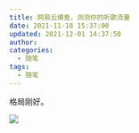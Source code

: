 ```yaml
---
title: 网易云摸鱼，测测你的听歌流量
date: 2021-11-18 15:37:00
updated: 2021-12-01 14:37:50
author: 
categories: 
  - 随笔
tags: 
  - 随笔
---
```




格局刚好。

![](https://img.zburu.com/i/2021/11/18/47f2fd18e0e1e9975e851d2958256a1b.png)

